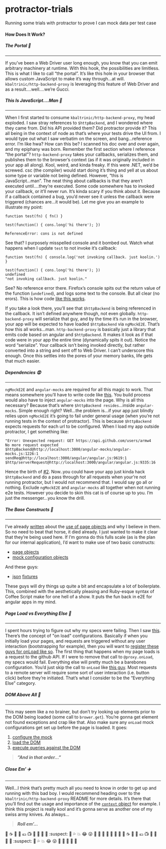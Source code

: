 # protractor-trials
Running some trials with protractor to prove I can mock data per test case

#### How Does It Work?

##### The Portal :panda_face:
-----------------------------

If you’ve been a Web Driver user long enough, you know that you can emit arbitrary machinery
at runtime. With this hook, the possibilities are limitless. This is what I like to call “the
portal”. It’s like this hole in your browser that allows custom JavaScript to make it’s way
through...at will. `kbaltrinic/http-backend-proxy` is leveraging this feature of Web Driver and
as a result....well....we’re Gucci.

##### This Is JavaScript....Man :running:
-----------------------------------------

When I first started to consume `kbaltrinic/http-backend-proxy`, my head exploded. I saw stray
references to `$httpBackend`, and I wondered where they came from. Did his API provided them?
Did protractor provide it? This all being in the context of node as that’s where your tests
drive the UI from. I would type out what I saw verbatim on the screen, and bang...reference error.
I’m like hwa? How can this be? I scanned his doc over and over again, and my epiphany was born. Remember
the first section where I reference “the portal”? `http-backend-proxy` takes your callbacks, serializes
them, and publishes them to the browser’s context (as if it was originally included in your app all along).
Kool, weird, and kinda freaky. If this were .NET, we’d be screwed. csc (the compiler) would start doing it’s thing and
yell at us about some type or variable not being defined. However, “this is JavaScript...man”. The neat
thing about callbacks is that they aren’t executed until....they’re executed. Some code somewhere
has to invoked your callback, or it’ll never run. It’s kinda scary if you think about it. Because
if a callback contained a bug, you’d never see it unless the callback were triggered (chances are...it would be).
Let me give you an example to illustrate my point:

```
function test(fn) { fn() }

test(function() { cons.long('hi there'); })

ReferenceError: cons is not defined
```

See that? I purposely misspelled console and it bombed out. Watch what happens when I update `test` to not invoke
it’s callback:

```
function test(fn) { console.log('not invoking callback. just koolin.') }

test(function() { cons.long('hi there'); })
undefined
"not invoking callback. just koolin."
```

See? No reference error there. Firefox’s console spits out the return value of the function (`undefined`), and
logs some text to the console. But all clear (no erors). This is how code [like this works](https://github.com/armw4/protractor-trials/blob/d4ffce249223a0ba3016982449e7f3289097887d/client/github/github-api-mock.e2e.coffee).

If you take a look there, you’ll see that `$httpBackend` is being referenced in the callback. It isn’t defined anywhere though,
not even globally. `http-backend-proxy` will serialize that guy, and by the time it’s run in the browser, your app will be expected
to have loaded `$httpBackend` via `ngMockE2E`. That’s how this all works...man. `http-backend-proxy` is basically just a library that
emits code based on angular and `$httpBackend`. It makes it look as if that code were in your app the entire time (dynamically spits it out).
Notice the word “serialize”. Your callback isn’t being invoked directly, but rather converted into a string and sent off to Web Driver.
I can’t underscore this enough. Once this settles into the pores of your memory banks, life gets that much easier.

##### Dependencies :rage:
-------------------------

`ngMockE2E` and `angular-mocks` are required for all this magic to work. That means somewhere you’ll have to write code like
[this](https://github.com/armw4/protractor-trials/blob/d4ffce249223a0ba3016982449e7f3289097887d/client/core/app.coffee#L7).
You build process would also have to inject `angular-mocks` into the page. Why is all this necessary? Because that’s where
`$httpBackend resides`...inside `angular-mocks`. Simple enough right? Well...the problem is...if your app just blindly relies
upon `ngMockE2E` it’s going to fail under general usage (when you’re not running tests in the context of protractor). This
is because `$httpBackend` expects requests for each url to be configured. When I load my app outside protractor, I get something
like:
```
"Error: Unexpected request: GET https://api.github.com/users/armw4
No more request expected
$httpBackend@http://localhost:3000/angular-mocks/angular-mocks.js:1226:1
sendReq@http://localhost:3000/angular/angular.js:9619:1
$http/serverRequest@http://localhost:3000/angular/angular.js:9335:16
```

Hence the birth of [#2](https://github.com/armw4/protractor-trials/issues/1). Now..you could have your app just kinda
hack `$httpBackend` and do a pass through for all requests when your’re not running protractor, but I would not recommend
that. I would say go all or nothing. Exclude `ngMockE2E` and `angular-mocks` all together when not running e2e tests. However
you decide to skin this cat is of course up to you. I’m just the messenger...you know the drill.

##### The Base Constructs :facepunch:
-------------------------------------

I’ve already [written](https://github.com/armw4/github-features#why-page-objects) about the [use of page objects](https://github.com/armw4/github-features#are-page-objects-ubiquitous)
and why I believe in them. So no need to beat that horse, it died already. I just wanted to make it clear that they’re being used here.
If I’m gonna do this fulls scale (as is the plan for our internal application), I’d want to make use of two basic constructs:

* [page objects](https://github.com/armw4/protractor-trials/blob/d4ffce249223a0ba3016982449e7f3289097887d/client/home/home-page.e2e.coffee)
* [mock configuration objects](https://github.com/armw4/protractor-trials/blob/d4ffce249223a0ba3016982449e7f3289097887d/client/github/github-api-mock.e2e.coffee)

And these guys:

* [json](https://github.com/armw4/protractor-trials/blob/d4ffce249223a0ba3016982449e7f3289097887d/client/github/armw4-github-payload-1.e2e.json) [fixtures](https://github.com/armw4/protractor-trials/blob/d4ffce249223a0ba3016982449e7f3289097887d/client/github/armw4-github-payload-2.e2e.json)

These guys will dry things up quite a bit and encapsulate a lot of boilerplate. This, combined with the aesthetically pleasing and
Ruby-esque syntax of Coffee Script make for one hell of a show. It puts the fun back in e2E for angular apps in my mind.

##### Page Load vs Everything Else :dolls:
------------------------------------------

I spent hours trying to figure out why my specs were failing. Then I saw [this](https://github.com/kbaltrinic/http-backend-proxy/blob/8f1c650250d01109c61265df4e4f35ea9ee39f09/test/e2e/onLoad-spec.js#L27https://github.com/kbaltrinic/http-backend-proxy/blob/8f1c650250d01109c61265df4e4f35ea9ee39f09/test/e2e/onLoad-spec.js#L27).
There’s the concept of "on load" configurations. Basically if when you initially load your pages, and requests are triggered without
any user interaction (bootstrapping for example), then you will want to [register these guys for onLoad like so](https://github.com/armw4/protractor-trials/blob/d4ffce249223a0ba3016982449e7f3289097887d/client/github/github-api-mock.e2e.coffee#L8).
The first thing that happens when my page loads is a request to the github API. If I were to remove that call to `@proxy.onLoad`,
my specs would fail. Everything else will pretty much be a barebones configuration. You’d just skip the call to `onLoad` like
[this guy](https://github.com/kbaltrinic/http-backend-proxy/blob/5b52ef02909c49d1dc6d46ac6303f044e4c2891e/test/e2e/proxy-when-spec.js#L91).
Most requests to a remote server will require some sort of user interaction (i.e. button click) before they’re initiated. That’s
what I consider to be the “Everything Else” category.

##### DOM Above All :gift:
--------------------------

This may seem like a no brainer, but don’t try looking up elements prior to the DOM being loaded (some call to `brower.get`).
You’re gonna get element not found exceptions and crap like that. Also make sure any `onLoad` mock configurations get set up
before the page is loaded. It goes:

1. [configure the mock](https://github.com/armw4/protractor-trials/blob/master/client/github/github-api-mock.e2e.coffee#L7)
2. [load the DOM](https://github.com/armw4/protractor-trials/blob/master/client/home/home-page.e2e.coffee#L9)
3. [execute queries against the DOM](https://github.com/armw4/protractor-trials/blob/master/client/home/home-page.e2e.coffee#L2)

> ***”And in that order...”***

##### Close Em’ :airplane:
--------------------------

Well...I think that’s pretty much all you need to know in order to get up and running with this bad boy. I would recommend heading
over to the `kbaltrinic/http-backend-proxy` README for more details. It’s there that you’ll find out the usage and importance of the
[`context` object](https://github.com/armw4/protractor-trials/blob/d4ffce249223a0ba3016982449e7f3289097887d/client/github/github-api-mock.e2e.coffee#L5) for example.
I think this project is really kool and it’s gonna serve as another one of my swiss army knives. As always...

> ***Roll em’...***

:fries: :coffee: :rugby_football: :calendar: :euro: :tv: :school_satchel: :bamboo: :full_moon_with_face: :boar: :suspect: :muscle:
:sweat_drops: :collision: :joy: :stuck_out_tongue_winking_eye: :crocodile: :bouquet: :water_buffalo: :hatching_chick: :racehorse:
:turtle: :tanabata_tree: :fries: :coffee: :rugby_football: :calendar: :euro: :tv: :school_satchel: :bamboo: :full_moon_with_face: :boar: :suspect: :muscle:
:sweat_drops: :collision: :joy: :stuck_out_tongue_winking_eye: :crocodile: :bouquet: :water_buffalo: :hatching_chick: :racehorse:
